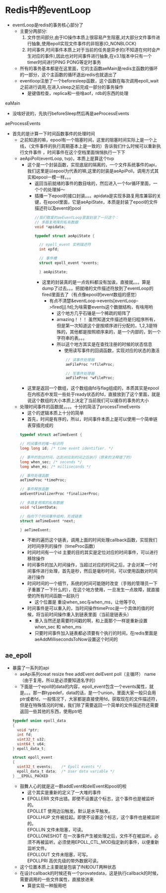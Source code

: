 Redis中的eventLoop
=
- eventLoop是redis的事务核心部分了
  - 主要分两部分:
    1. 文件世间部分,由于IO操作本质上很容易产生阻塞,对大部分文件事件进行抽象,使用epoll实现文件事件的非阻塞(O_NONBLOCK)
    2. 时间事件,时间事件本质上对于当前的任务是异步的(不知道在何时会产生对应的事件),因此也对时间事件进行抽象,在v3.1版本中只有一个timer时间进行PING PONG等定时事务
  - 所有的事务基本都是在这里面，它的主函数aeMain是redis主函数的循环的一部分，这个主函数的循环退出redis也就退出了
  - eventloop注册了一个beforesleep函数，这个函数在每次调用epoll_wait之前进行调用,在进入sleep之前完成一部分的事务操作
    - 是键值检查，replica和一些啥aof，rdb的东西的处理

eaMain
- 没啥好说的，先执行beforeSleep然后再是aeProcessEvents

aeProcessEvents
- 首先的是计算一下时间函数事件的处理时间
  - 之前知道的嘛，epool有一个阻塞时间，这里的阻塞时间实际上是一个上线，（文件事件的执行周期基本上是一致的）告诉我们什么时候可以重新执行文件事件 ，时间事件在这个空档里面悄悄执行一下下
  - aeApiPoll(eventLoop, tvp)，本质上是算这个tvp
    - 这个是一个封装函数，实现底层的隔离的，一个文件系统事件的api，我们这里是以epool为代表的嘛,这里的封装是aeApiPoll，调用方式其实和epool一模一样。。。
      - 返回当前就绪的事件的数目啥的，然后进入一个for循环里面，一个个的处理掉～ 
      - 插播一下epool的接口封装。。。apidata是实现多路复用库兼容的关键，在epool里面，它是aeApiState，本质是封装了epool的文件描述符以及event的pool
        ```C
        //我们敬爱的aeEventLoop里面封装了一只这个：
        // 多路复用库的私有数据
        void *apidata;

        typedef struct aeApiState {

          // epoll_event 实例描述符
          int epfd;

          // 事件槽
          struct epoll_event *events;

          } aeApiState;
        ```
        - 这里的封装真的是一点佐料都没有加诶，直接就。。。算是dump了过去。。。把就绪的文件描述符放到了eventLoop的fired里面去了（有点像epool的event数组的感觉）
          - 有点不清楚&eventLoop->events[eventLoop->fired[j].fd];为啥需要events这个数据结构，有啥用哟
            - 这个地方几乎石锤是一个稀疏的矩阵了
            - amazing！！！ 虽然知道文件描述符是归程序所有，但是第一次知道这个是按顺序进行分配的，1,2,3是特殊的，其他都是按照顺序来的，是一个内部的，到一个字符串的表。。。 
            - 所以这个地方其实是在查找注册的时候的状态信息
              - 使用读写事件的回调函数，实现对应的状态的激活
              ```C
                  // 读事件处理器
                  aeFileProc *rfileProc;

                  // 写事件处理器
                  aeFileProc *wfileProc;
              ```
    - 这里是返回一个数组，这个数组由fd与flag组成的，本质其实是epool在内核态中发现一些处于ready状态的fd，直接放到了这个里面，就是说这个数组的大小本质上决定了当前我们可以缓存的事务的大小
  - 处理时间事件的函数就，。。。十分的简洁了processTimeEvents
    - 这个的逻辑本质上十分的简单
    - 首先，时间是有序的，所以，时间事件本质上是可以使用一个简单链表穿插完成的
    ```C
    typedef struct aeTimeEvent {

    // 时间事件的唯一标识符
    long long id; /* time event identifier. */

    // 事件的到达时间，达到对应到时间之后执行（原来的注释错了的）
    long when_sec; /* seconds */
    long when_ms; /* milliseconds */

    // 事件处理函数
    aeTimeProc *timeProc;

    // 事件释放函数
    aeEventFinalizerProc *finalizerProc;

    // 多路复用库的私有数据
    void *clientData;

    // 指向下个时间事件结构，形成链表
    struct aeTimeEvent *next;

    } aeTimeEvent;
    ```
    - 不断的遍历这个链表，调用上面的时间处理callback函数，实现我们对时间序列的操作（timeProc函数）
    - 时间时间有一个id 主要的目的其实是定位对应的时间事件，可以进行移除操作
    - 时间事件的加入时间操作，当超过对应的时间之后，才会对某一个时间事件进行处理，首先是秒，然后是毫秒时间，可以使用函数对时间进行操作
    - 时间时间的一个细节，系统的时间可能随时改变（手贱的管理员一下子重置了一下什么的），在这个地方使用，一旦发生一点故障，就直接使的所有时间函数一起执行
      - 这个位置是 重设when_sec与when_ms，让他等于0,
    - 时间事件是可以重入的，当时间操作timeProc是一个具体的值的时候，将当前时间操作重入到链表里面（当前是链表头）
      - 重入当然还是需要时间戳的啊，和上面那个一样是重新设置when_sec 和 when_ms 
      - 只要时间事件加入链表都必须要有个执行的时间，在redis里面是aeAddMillisecondsToNow设置这个时间的

ae_epoll
--
- 暴露了一系列的api
  - aeApi系列creat resize  free addEvent delEvent poll（主循环） name（由于复用，所以是必须要知道名字的）
  - 下面是一个epoll的data的内容，epoll_event包含一个events属性，就是。。。那一群typedef，data的话，是一个union，里面大家一般只会用ptr或者fd，一般情况下，大家都是直接使用fd，获取现在的文件描述符，但是在特殊情况的时候，我们除了需要返回一个简单的文件描述符还需要返回一些其他的东西，使用ptr吧
  ```C
  typedef union epoll_data
  {
    void *ptr;
    int fd;
    uint32_t u32;
    uint64_t u64;
  } epoll_data_t;

  struct epoll_event
  {
    uint32_t events;	/* Epoll events */
    epoll_data_t data;	/* User data variable */
  } __EPOLL_PACKED
  ```
  - 鼓舞人心的就是这一群addEvent和delEvent和pool的啦
    - 这个其实是重新的定义了一大堆的事件
    - EPOLLERR 文件出错。即使不设置这个标志，这个事件也是被监听的。<br/>
      EPOLLET 使用边沿触发。默认是水平触发。<br/>
      EPOLLHUP 文件被挂起。即使不设置这个标志，这个事件也是被监听的。<br/>
      EPOLLIN 文件未阻塞，可读。<br/>
      EPOLLONESHOT 在一次事件产生被处理之后，文件不在被监听。必须不再被监听。必须使用EPOLL_CTL_MOD指定新的事件，以便重新监听文件。<br/>
      EPOLLOUT 文件未阻塞，可写。<br/>
      EPOLLPRI 高优先级的带外数据可读。 <br/>
  - 这个位置本质上主要就是包装了IN和OUT两种状态
  - 在设计callback的时候还有一个provatedata，这是执行callback的时候，需要调用的一些文件属性，直接放进来
    - 算是实现一种服用吧 
